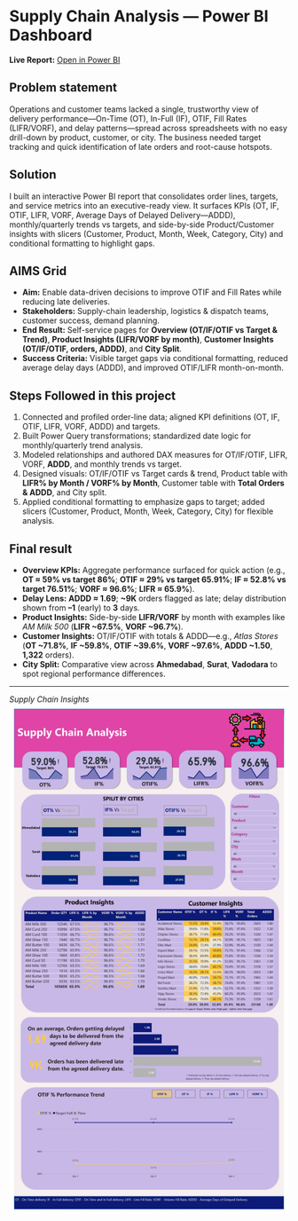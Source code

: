 # Supply Chain Analysis — Power BI Dashboard

**Live Report:** [Open in Power BI](https://app.powerbi.com/links/J6JBd534cK?ctid=ffde924e-11ca-44e9-8e06-63965bc300f6&pbi_source=linkShare)

## Problem statement
Operations and customer teams lacked a single, trustworthy view of delivery performance—On-Time (OT), In-Full (IF), OTIF, Fill Rates (LIFR/VORF), and delay patterns—spread across spreadsheets with no easy drill-down by product, customer, or city. The business needed target tracking and quick identification of late orders and root-cause hotspots.

## Solution
I built an interactive Power BI report that consolidates order lines, targets, and service metrics into an executive-ready view. It surfaces KPIs (OT, IF, OTIF, LIFR, VORF, Average Days of Delayed Delivery—ADDD), monthly/quarterly trends vs targets, and side-by-side Product/Customer insights with slicers (Customer, Product, Month, Week, Category, City) and conditional formatting to highlight gaps.

## AIMS Grid
- **Aim:** Enable data-driven decisions to improve OTIF and Fill Rates while reducing late deliveries.
- **Stakeholders:** Supply-chain leadership, logistics & dispatch teams, customer success, demand planning.
- **End Result:** Self-service pages for **Overview (OT/IF/OTIF vs Target & Trend)**, **Product Insights (LIFR/VORF by month)**, **Customer Insights (OT/IF/OTIF, orders, ADDD)**, and **City Split**.
- **Success Criteria:** Visible target gaps via conditional formatting, reduced average delay days (ADDD), and improved OTIF/LIFR month-on-month.

## Steps Followed in this project
1. Connected and profiled order-line data; aligned KPI definitions (OT, IF, OTIF, LIFR, VORF, ADDD) and targets.
2. Built Power Query transformations; standardized date logic for monthly/quarterly trend analysis.
3. Modeled relationships and authored DAX measures for OT/IF/OTIF, LIFR, VORF, **ADDD**, and monthly trends vs target.
4. Designed visuals: OT/IF/OTIF vs Target cards & trend, Product table with **LIFR% by Month / VORF% by Month**, Customer table with **Total Orders & ADDD**, and City split.
5. Applied conditional formatting to emphasize gaps to target; added slicers (Customer, Product, Month, Week, Category, City) for flexible analysis.

## Final result
- **Overview KPIs:** Aggregate performance surfaced for quick action (e.g., **OT ≈ 59% vs target 86%**; **OTIF ≈ 29% vs target 65.91%**; **IF ≈ 52.8% vs target 76.51%**; **VORF ≈ 96.6%**; **LIFR ≈ 65.9%**).
- **Delay Lens:** **ADDD ≈ 1.69**; **~9K** orders flagged as late; delay distribution shown from **–1** (early) to **3** days.
- **Product Insights:** Side-by-side **LIFR/VORF** by month with examples like *AM Milk 500* (**LIFR ~67.5%**, **VORF ~96.7%**).
- **Customer Insights:** OT/IF/OTIF with totals & ADDD—e.g., *Atlas Stores* (**OT ~71.8%**, **IF ~59.8%**, **OTIF ~39.6%**, **VORF ~97.6%**, **ADDD ~1.50**, **1,322** orders).
- **City Split:** Comparative view across **Ahmedabad**, **Surat**, **Vadodara** to spot regional performance differences.

---
*Supply Chain Insights*
![Supply Chain Insights](https://github.com/Alok-DA/Analysis-Projects/blob/main/powerbi-supply-chain-analysis/images/Supply-Chain-Analysis-Report.jpg)
